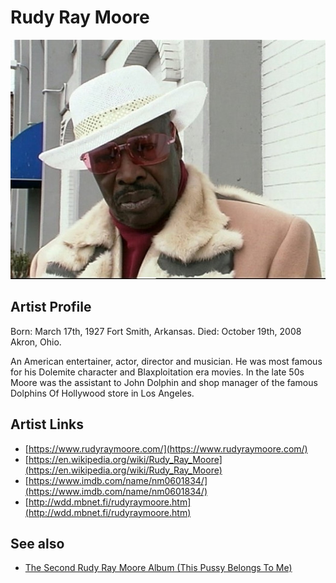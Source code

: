 # Rudy Ray Moore

![](../../assets/artists/Rudy_Ray_Moore.png)

## Artist Profile

Born: March 17th, 1927 Fort Smith, Arkansas.
Died: October 19th, 2008 Akron, Ohio.

An American entertainer, actor, director and musician. He was most famous for his Dolemite character and Blaxploitation era movies.
In the late 50s Moore was the assistant to John Dolphin and shop manager of the famous Dolphins Of Hollywood store in Los Angeles.

## Artist Links

- [https://www.rudyraymoore.com/](https://www.rudyraymoore.com/)
- [https://en.wikipedia.org/wiki/Rudy_Ray_Moore](https://en.wikipedia.org/wiki/Rudy_Ray_Moore)
- [https://www.imdb.com/name/nm0601834/](https://www.imdb.com/name/nm0601834/)
- [http://wdd.mbnet.fi/rudyraymoore.htm](http://wdd.mbnet.fi/rudyraymoore.htm)


## See also

- [The Second Rudy Ray Moore Album (This Pussy Belongs To Me)](The_Second_Rudy_Ray_Moore_Album_This_Pussy_Belongs_To_Me.md)

